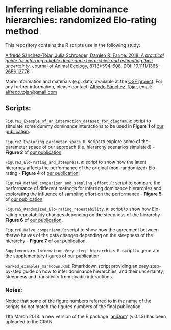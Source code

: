 # Inferring reliable dominance hierarchies: randomized Elo-rating method

This repository contains the R scripts use in the following study:

[Alfredo Sánchez-Tójar, Julia Schroeder, Damien R. Farine. 2018. *A practical guide for inferring reliable dominance hierarchies and estimating their uncertainty*. Journal of Animal Ecology, 87(3):594-608. DOI: 10.1111/1365-2656.12776](https://doi.org/10.1111/1365-2656.12776).

More information and materials (e.g. data) available at the [OSF project](http://doi.org/10.17605/OSF.IO/9GYEK). For any further information, please contact: [Alfredo Sánchez-Tójar](https://scholar.google.co.uk/citations?hl=en&user=Sh-Rjq8AAAAJ&view_op=list_works&sortby=pubdate), email: alfredo.tojar@gmail.com

## Scripts:

`Figure1_Example_of_an_interaction_dataset_for_diagram.R`: script to simulate some dummy dominance interactions to be used in **Figure 1** of [our publication](https://doi.org/10.1111/1365-2656.12776).

`Figure2_Exploring_parameter_space.R`: script to explore some of the parameter space of our approach (i.e. hierarchy scenarios simulated) - **Figure 2** of [our publication](https://doi.org/10.1111/1365-2656.12776).

`Figure3_Elo-rating_and_steepness.R`: script to show how the latent hierarhcy affects the performance of the original (non-randomized) Elo-rating - **Figure 4** of [our publication](https://doi.org/10.1111/1365-2656.12776).

`Figure4_Method_comparison_and_sampling_effort.R`: script to compare the performance of different methods for inferring dominance hierarchies and explorating the influence of sampling effort on the performance - **Figure 5** of [our publication](https://doi.org/10.1111/1365-2656.12776).

`Figure5_Randomized_Elo-rating_repeatability.R`: script to show how Elo-rating repeatability changes depending on the steepness of the hierarchy - **Figure 6** of [our publication](https://doi.org/10.1111/1365-2656.12776).

`Figure6_Halve_comparison.R`: script to show how the agreement between thetwo halves of the data changes depending on the steepness of the hierarchy - **Figure 7** of [our publication](https://doi.org/10.1111/1365-2656.12776).

`Supplementary_Information-Very_steep_hierarchies.R`: script to generate the supplementary figures of [our publication](https://doi.org/10.1111/1365-2656.12776).

`worked_examples_markdown.Rmd`: Rmarkdown script providing an easy step-by-step guide on how to infer dominance hierarchies, and their uncertainty, steepness and transitivity from dyadic interactions.


### Notes:

Notice that some of the figure numbers referred to in the name of the scripts do not match the figures numbers of the final publication.

11th March 2018: a new version of the R package '[aniDom](https://cran.r-project.org/web/packages/aniDom/index.html)' (v.0.1.3) has been uploaded to the CRAN.
